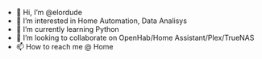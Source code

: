 - 👋 Hi, I’m @elordude
- 👀 I’m interested in Home Automation, Data Analisys 
- 🌱 I’m currently learning Python
- 💞️ I’m looking to collaborate on OpenHab/Home Assistant/Plex/TrueNAS
- 📫 How to reach me @ Home 

<!---
elordude/elordude is a ✨ special ✨ repository because its `README.md` (this file) appears on your GitHub profile.
You can click the Preview link to take a look at your changes.
--->
